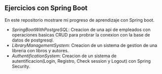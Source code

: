 Ejercicios con Spring Boot
---
En este repositorio mostrare mi progreso de aprendizaje con Spring boot.
- *SpringBootWithPostgreSQL*: 
   Creacion de una api de empleados con operaciones basicas CRUD para probrar la conexion con la base de datos de postgresql.
- *LibraryManagementSystem*:
   Creacion de un sistema de gestion de una libreria con libros y autores.
- *AuthentificationSystem*:
   Creacion de un sistema de autentificacion(Login, Registro, Check session y Logout) con Spring Security.
